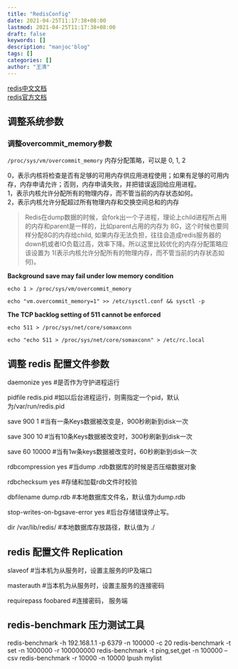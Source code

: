 ```yaml
---
title: "RedisConfig"
date: 2021-04-25T11:17:38+08:00
lastmod: 2021-04-25T11:17:38+08:00
draft: false
keywords: []
description: "manjoc'blog"
tags: []
categories: []
author: "王清"
---
```



[redis中文文档](http://www.redis.cn/documentation.html)  
[redis官方文档](https://redis.io/documentation)

## 调整系统参数

### 调整overcommit_memory参数

`/proc/sys/vm/overcommit_memory` 内存分配策略，可以是 0, 1, 2  

0，表示内核将检查是否有足够的可用内存供应用进程使用；如果有足够的可用内存，内存申请允许；否则，内存申请失败，并把错误返回给应用进程。  
1，表示内核允许分配所有的物理内存，而不管当前的内存状态如何。  
2，表示内核允许分配超过所有物理内存和交换空间总和的内存  

> Redis在dump数据的时候，会fork出一个子进程，理论上child进程所占用的内存和parent是一样的，比如parent占用的内存为 8G，这个时候也要同样分配8G的内存给child, 如果内存无法负担，往往会造成redis服务器的down机或者IO负载过高，效率下降。所以这里比较优化的内存分配策略应该设置为 1(表示内核允许分配所有的物理内存，而不管当前的内存状态如何)。

**Background save may fail under low memory condition**

`echo 1 > /proc/sys/vm/overcommit_memory`

`echo "vm.overcommit_memory=1" >> /etc/sysctl.conf && sysctl -p` 

**The TCP backlog setting of 511 cannot be enforced** 

`echo 511 > /proc/sys/net/core/somaxconn`

`echo "echo 511 > /proc/sys/net/core/somaxconn" > /etc/rc.local`

## 调整 redis 配置文件参数


daemonize yes #是否作为守护进程运行

pidfile redis.pid #如以后台进程运行，则需指定一个pid，默认为/var/run/redis.pid

save 900 1 #当有一条Keys数据被改变是，900秒刷新到disk一次

save 300 10 #当有10条Keys数据被改变时，300秒刷新到disk一次

save 60 10000 #当有1w条keys数据被改变时，60秒刷新到disk一次

rdbcompression yes #当dump .rdb数据库的时候是否压缩数据对象

rdbchecksum yes #存储和加载rdb文件时校验

dbfilename dump.rdb #本地数据库文件名，默认值为dump.rdb

stop-writes-on-bgsave-error yes #后台存储错误停止写。

dir /var/lib/redis/ #本地数据库存放路径，默认值为 ./

## redis 配置文件 Replication 

slaveof <masterip> <masterport> #当本机为从服务时，设置主服务的IP及端口

masterauth <master-password> #当本机为从服务时，设置主服务的连接密码

requirepass foobared #连接密码， 服务端

##  redis-benchmark 压力测试工具

redis-benchmark -h 192.168.1.1 -p 6379 -n 100000 -c 20
redis-benchmark -t set -n 1000000 -r 100000000
redis-benchmark -t ping,set,get -n 100000 –csv
redis-benchmark -r 10000 -n 10000 lpush mylist 
